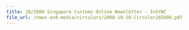 ```yaml
---
title: 20/2008 Singapore Customs Online Newsletter - InSYNC
file_url: /news-and-media/circulars/2008-10-10-Circular202008.pdf
---
```

